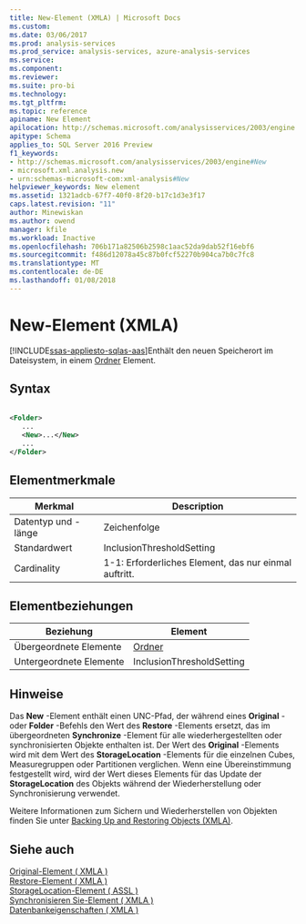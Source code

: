 ```yaml
---
title: New-Element (XMLA) | Microsoft Docs
ms.custom: 
ms.date: 03/06/2017
ms.prod: analysis-services
ms.prod_service: analysis-services, azure-analysis-services
ms.service: 
ms.component: 
ms.reviewer: 
ms.suite: pro-bi
ms.technology: 
ms.tgt_pltfrm: 
ms.topic: reference
apiname: New Element
apilocation: http://schemas.microsoft.com/analysisservices/2003/engine
apitype: Schema
applies_to: SQL Server 2016 Preview
f1_keywords:
- http://schemas.microsoft.com/analysisservices/2003/engine#New
- microsoft.xml.analysis.new
- urn:schemas-microsoft-com:xml-analysis#New
helpviewer_keywords: New element
ms.assetid: 1321adcb-67f7-40f0-8f20-b17c1d3e3f17
caps.latest.revision: "11"
author: Minewiskan
ms.author: owend
manager: kfile
ms.workload: Inactive
ms.openlocfilehash: 706b171a82506b2598c1aac52da9dab52f16ebf6
ms.sourcegitcommit: f486d12078a45c87b0fcf52270b904ca7b0c7fc8
ms.translationtype: MT
ms.contentlocale: de-DE
ms.lasthandoff: 01/08/2018
---
```

# <a name="new-element-xmla"></a>New-Element (XMLA)
[!INCLUDE[ssas-appliesto-sqlas-aas](../../../includes/ssas-appliesto-sqlas-aas.md)]Enthält den neuen Speicherort im Dateisystem, in einem [Ordner](../../../analysis-services/xmla/xml-elements-properties/folder-element-xmla.md) Element.  
  
## <a name="syntax"></a>Syntax  
  
```xml  
  
<Folder>  
   ...  
   <New>...</New>  
   ...  
</Folder>  
```  
  
## <a name="element-characteristics"></a>Elementmerkmale  
  
|Merkmal|Description|  
|--------------------|-----------------|  
|Datentyp und -länge|Zeichenfolge|  
|Standardwert|InclusionThresholdSetting|  
|Cardinality|1-1: Erforderliches Element, das nur einmal auftritt.|  
  
## <a name="element-relationships"></a>Elementbeziehungen  
  
|Beziehung|Element|  
|------------------|-------------|  
|Übergeordnete Elemente|[Ordner](../../../analysis-services/xmla/xml-elements-properties/folder-element-xmla.md)|  
|Untergeordnete Elemente|InclusionThresholdSetting|  
  
## <a name="remarks"></a>Hinweise  
 Das **New** -Element enthält einen UNC-Pfad, der während eines **Original** - oder **Folder** -Befehls den Wert des **Restore** -Elements ersetzt, das im übergeordneten **Synchronize** -Element für alle wiederhergestellten oder synchronisierten Objekte enthalten ist. Der Wert des **Original** -Elements wird mit dem Wert des **StorageLocation** -Elements für die einzelnen Cubes, Measuregruppen oder Partitionen verglichen. Wenn eine Übereinstimmung festgestellt wird, wird der Wert dieses Elements für das Update der **StorageLocation** des Objekts während der Wiederherstellung oder Synchronisierung verwendet.  
  
 Weitere Informationen zum Sichern und Wiederherstellen von Objekten finden Sie unter [Backing Up and Restoring Objects (XMLA)](../../../analysis-services/multidimensional-models-scripting-language-assl-xmla/backing-up-restoring-and-synchronizing-databases-xmla.md).  
  
## <a name="see-also"></a>Siehe auch  
 [Original-Element &#40; XMLA &#41;](../../../analysis-services/xmla/xml-elements-properties/original-element-xmla.md)   
 [Restore-Element &#40; XMLA &#41;](../../../analysis-services/xmla/xml-elements-commands/restore-element-xmla.md)   
 [StorageLocation-Element &#40; ASSL &#41;](../../../analysis-services/scripting/properties/storagelocation-element-assl.md)   
 [Synchronisieren Sie-Element &#40; XMLA &#41;](../../../analysis-services/xmla/xml-elements-commands/synchronize-element-xmla.md)   
 [Datenbankeigenschaften &#40; XMLA &#41;](../../../analysis-services/xmla/xml-elements-properties/xml-elements-properties.md)  
  
  
